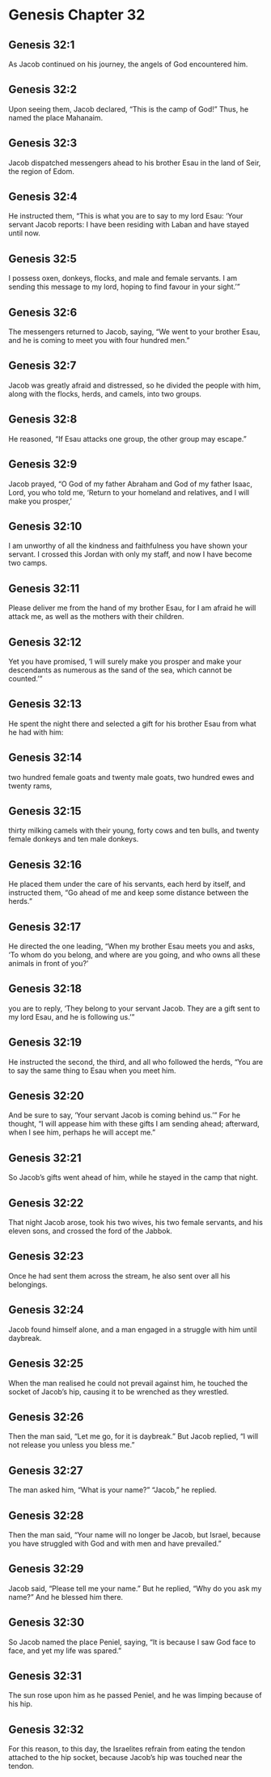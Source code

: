# Genesis Chapter 32

## Genesis 32:1

As Jacob continued on his journey, the angels of God encountered him.

## Genesis 32:2

Upon seeing them, Jacob declared, “This is the camp of God!” Thus, he named the place Mahanaim.

## Genesis 32:3

Jacob dispatched messengers ahead to his brother Esau in the land of Seir, the region of Edom.

## Genesis 32:4

He instructed them, “This is what you are to say to my lord Esau: ‘Your servant Jacob reports: I have been residing with Laban and have stayed until now.

## Genesis 32:5

I possess oxen, donkeys, flocks, and male and female servants. I am sending this message to my lord, hoping to find favour in your sight.’”

## Genesis 32:6

The messengers returned to Jacob, saying, “We went to your brother Esau, and he is coming to meet you with four hundred men.”

## Genesis 32:7

Jacob was greatly afraid and distressed, so he divided the people with him, along with the flocks, herds, and camels, into two groups.

## Genesis 32:8

He reasoned, “If Esau attacks one group, the other group may escape.”

## Genesis 32:9

Jacob prayed, “O God of my father Abraham and God of my father Isaac, Lord, you who told me, ‘Return to your homeland and relatives, and I will make you prosper,’

## Genesis 32:10

I am unworthy of all the kindness and faithfulness you have shown your servant. I crossed this Jordan with only my staff, and now I have become two camps.

## Genesis 32:11

Please deliver me from the hand of my brother Esau, for I am afraid he will attack me, as well as the mothers with their children.

## Genesis 32:12

Yet you have promised, ‘I will surely make you prosper and make your descendants as numerous as the sand of the sea, which cannot be counted.’”

## Genesis 32:13

He spent the night there and selected a gift for his brother Esau from what he had with him:

## Genesis 32:14

two hundred female goats and twenty male goats, two hundred ewes and twenty rams,

## Genesis 32:15

thirty milking camels with their young, forty cows and ten bulls, and twenty female donkeys and ten male donkeys.

## Genesis 32:16

He placed them under the care of his servants, each herd by itself, and instructed them, “Go ahead of me and keep some distance between the herds.”

## Genesis 32:17

He directed the one leading, “When my brother Esau meets you and asks, ‘To whom do you belong, and where are you going, and who owns all these animals in front of you?’

## Genesis 32:18

you are to reply, ‘They belong to your servant Jacob. They are a gift sent to my lord Esau, and he is following us.’”

## Genesis 32:19

He instructed the second, the third, and all who followed the herds, “You are to say the same thing to Esau when you meet him.

## Genesis 32:20

And be sure to say, ‘Your servant Jacob is coming behind us.’” For he thought, “I will appease him with these gifts I am sending ahead; afterward, when I see him, perhaps he will accept me.”

## Genesis 32:21

So Jacob’s gifts went ahead of him, while he stayed in the camp that night.

## Genesis 32:22

That night Jacob arose, took his two wives, his two female servants, and his eleven sons, and crossed the ford of the Jabbok.

## Genesis 32:23

Once he had sent them across the stream, he also sent over all his belongings.

## Genesis 32:24

Jacob found himself alone, and a man engaged in a struggle with him until daybreak.

## Genesis 32:25

When the man realised he could not prevail against him, he touched the socket of Jacob’s hip, causing it to be wrenched as they wrestled.

## Genesis 32:26

Then the man said, “Let me go, for it is daybreak.” But Jacob replied, “I will not release you unless you bless me.”

## Genesis 32:27

The man asked him, “What is your name?” “Jacob,” he replied.

## Genesis 32:28

Then the man said, “Your name will no longer be Jacob, but Israel, because you have struggled with God and with men and have prevailed.”

## Genesis 32:29

Jacob said, “Please tell me your name.” But he replied, “Why do you ask my name?” And he blessed him there.

## Genesis 32:30

So Jacob named the place Peniel, saying, “It is because I saw God face to face, and yet my life was spared.”

## Genesis 32:31

The sun rose upon him as he passed Peniel, and he was limping because of his hip.

## Genesis 32:32

For this reason, to this day, the Israelites refrain from eating the tendon attached to the hip socket, because Jacob’s hip was touched near the tendon.
